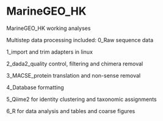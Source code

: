 # MarineGEO_HK
MarineGEO_HK working analyses



Multistep data processing included:
0_Raw sequence data

1_import and trim adapters in linux

2_dada2_quality control, filtering and chimera removal

3_MACSE_protein translation and non-sense removal

4_Database formatting

5_Qiime2 for identity clustering and taxonomic assignments

6_R for data analysis and tables and coarse figures

